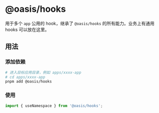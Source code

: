 # @oasis/hooks

用于多个 `app` 公用的 hook，继承了 `@oasis/hooks` 的所有能力。业务上有通用 hooks 可以放在这里。

## 用法

### 添加依赖

```bash
# 进入目标应用目录，例如 apps/xxxx-app
# cd apps/xxxx-app
pnpm add @oasis/hooks
```

### 使用

```ts
import { useNamespace } from '@oasis/hooks';
```
